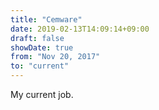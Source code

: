 ```yaml
---
title: "Cemware"
date: 2019-02-13T14:09:14+09:00
draft: false
showDate: true
from: "Nov 20, 2017"
to: "current"
---
```


My current job.

